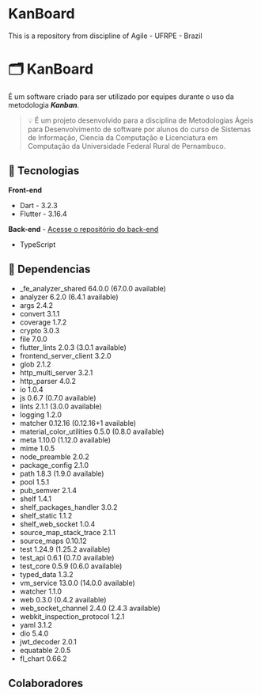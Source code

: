 # KanBoard
This is a repository from discipline of Agile - UFRPE - Brazil
# 🗂️ KanBoard

É um software criado para ser utilizado por equipes durante o uso da metodologia _**Kanban**_.

> 💡 É um projeto desenvolvido para a disciplina de Metodologias Ágeis para Desenvolvimento de software por alunos do curso de Sistemas de Informação, Ciencia da Computação e Licenciatura em Computação da Universidade Federal Rural de Pernambuco.

## 🔧 Tecnologias

**Front-end**
- Dart - 3.2.3
- Flutter - 3.16.4

**Back-end** - [Acesse o repositório do back-end](https://github.com/igor-felipe/kanban)
- TypeScript



## 🚧 Dependencias
+ _fe_analyzer_shared 64.0.0 (67.0.0 available)
+ analyzer 6.2.0 (6.4.1 available)
+ args 2.4.2
+ convert 3.1.1
+ coverage 1.7.2
+ crypto 3.0.3
+ file 7.0.0
+ flutter_lints 2.0.3 (3.0.1 available)
+ frontend_server_client 3.2.0
+ glob 2.1.2
+ http_multi_server 3.2.1
+ http_parser 4.0.2
+ io 1.0.4
+ js 0.6.7 (0.7.0 available)
+ lints 2.1.1 (3.0.0 available)
+ logging 1.2.0
+ matcher 0.12.16 (0.12.16+1 available)
+ material_color_utilities 0.5.0 (0.8.0 available)
+ meta 1.10.0 (1.12.0 available)
+ mime 1.0.5
+ node_preamble 2.0.2
+ package_config 2.1.0
+ path 1.8.3 (1.9.0 available)
+ pool 1.5.1
+ pub_semver 2.1.4
+ shelf 1.4.1
+ shelf_packages_handler 3.0.2
+ shelf_static 1.1.2
+ shelf_web_socket 1.0.4
+ source_map_stack_trace 2.1.1
+ source_maps 0.10.12
+ test 1.24.9 (1.25.2 available)
+ test_api 0.6.1 (0.7.0 available)
+ test_core 0.5.9 (0.6.0 available)
+ typed_data 1.3.2
+ vm_service 13.0.0 (14.0.0 available)
+ watcher 1.1.0
+ web 0.3.0 (0.4.2 available)
+ web_socket_channel 2.4.0 (2.4.3 available)
+ webkit_inspection_protocol 1.2.1
+ yaml 3.1.2
+ dio 5.4.0
+ jwt_decoder 2.0.1
+ equatable 2.0.5
+ fl_chart 0.66.2

## Colaboradores
